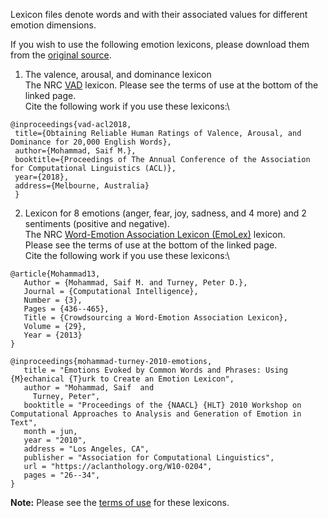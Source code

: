 Lexicon files denote words and with their associated values for different emotion dimensions.

If you wish to use the following emotion lexicons, please download them from the [original source](http://saifmohammad.com/WebPages/lexicons.html).

1. The valence, arousal, and dominance lexicon\
  The NRC [VAD](http://saifmohammad.com/WebPages/nrc-vad.html) lexicon. Please see the terms of use at the bottom of the linked page.\
  Cite the following work if you use these lexicons:\
 ```
 @inproceedings{vad-acl2018,
  title={Obtaining Reliable Human Ratings of Valence, Arousal, and Dominance for 20,000 English Words},
  author={Mohammad, Saif M.},
  booktitle={Proceedings of The Annual Conference of the Association for Computational Linguistics (ACL)},
  year={2018},
  address={Melbourne, Australia}
  }
  ```

2. Lexicon for 8 emotions (anger, fear, joy, sadness, and 4 more) and 2 sentiments (positive and negative).\
  The NRC [Word-Emotion Association Lexicon (EmoLex)](http://saifmohammad.com/WebPages/NRC-Emotion-Lexicon.htm) lexicon.\
  Please see the terms of use at the bottom of the linked page.\
  Cite the following work if you use these lexicons:\
 ```
 @article{Mohammad13,
	Author = {Mohammad, Saif M. and Turney, Peter D.},
	Journal = {Computational Intelligence},
	Number = {3},
	Pages = {436--465},
	Title = {Crowdsourcing a Word-Emotion Association Lexicon},
	Volume = {29},
	Year = {2013}
}

@inproceedings{mohammad-turney-2010-emotions,
    title = "Emotions Evoked by Common Words and Phrases: Using {M}echanical {T}urk to Create an Emotion Lexicon",
    author = "Mohammad, Saif  and
      Turney, Peter",
    booktitle = "Proceedings of the {NAACL} {HLT} 2010 Workshop on Computational Approaches to Analysis and Generation of Emotion in Text",
    month = jun,
    year = "2010",
    address = "Los Angeles, CA",
    publisher = "Association for Computational Linguistics",
    url = "https://aclanthology.org/W10-0204",
    pages = "26--34",
}
 ```
**Note:** Please see the [terms of use](http://saifmohammad.com/WebPages/lexicons.html) for these lexicons.
